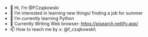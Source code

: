 - 👋 Hi, I’m @FCzajkowski
- 👀 I’m interested in learning new things/ finding a job for summer
- 🌱 I’m currently learning Python
- 🌄 Currently Writing Web browser: https://pisearch.netlify.app/
- 📫 How to reach me by x: @f_czajkowski\
